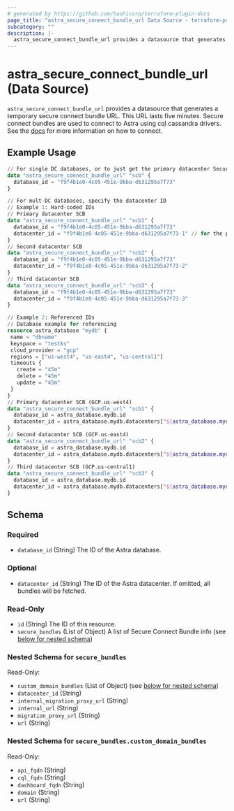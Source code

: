 ```yaml
---
# generated by https://github.com/hashicorp/terraform-plugin-docs
page_title: "astra_secure_connect_bundle_url Data Source - terraform-provider-astra"
subcategory: ""
description: |-
  astra_secure_connect_bundle_url provides a datasource that generates a temporary secure connect bundle URL. This URL lasts five minutes. Secure connect bundles are used to connect to Astra using cql cassandra drivers. See the docs https://docs.datastax.com/en/astra/docs/connecting-to-database.html for more information on how to connect.
---
```


# astra_secure_connect_bundle_url (Data Source)

`astra_secure_connect_bundle_url` provides a datasource that generates a temporary secure connect bundle URL. This URL lasts five minutes. Secure connect bundles are used to connect to Astra using cql cassandra drivers. See the [docs](https://docs.datastax.com/en/astra/docs/connecting-to-database.html) for more information on how to connect.

## Example Usage

```terraform
// For single DC databases, or to just get the primary datacenter Secure Connect Bundle
data "astra_secure_connect_bundle_url" "scb" {
  database_id = "f9f4b1e0-4c05-451e-9bba-d631295a7f73"
}

// For mult-DC databases, specify the datacenter ID
// Example 1: Hard-coded IDs
// Primary datacenter SCB
data "astra_secure_connect_bundle_url" "scb1" {
  database_id = "f9f4b1e0-4c05-451e-9bba-d631295a7f73"
  datacenter_id = "f9f4b1e0-4c05-451e-9bba-d631295a7f73-1" // for the primary dataceneter, the datacenter ID is not required
}
// Second datacenter SCB
data "astra_secure_connect_bundle_url" "scb2" {
  database_id = "f9f4b1e0-4c05-451e-9bba-d631295a7f73"
  datacenter_id = "f9f4b1e0-4c05-451e-9bba-d631295a7f73-2"
}
// Third datacenter SCB
data "astra_secure_connect_bundle_url" "scb3" {
  database_id = "f9f4b1e0-4c05-451e-9bba-d631295a7f73"
  datacenter_id = "f9f4b1e0-4c05-451e-9bba-d631295a7f73-3"
}

// Example 2: Referenced IDs
// Database example for referencing
resource astra_database "mydb" {
 name = "dbname"
 keyspace = "testks"
 cloud_provider = "gcp"
 regions = ["us-west4", "us-east4", "us-central1"]
 timeouts {
   create = "45m"
   delete = "45m"
   update = "45m"
 }
}
// Primary datacenter SCB (GCP.us-west4)
data "astra_secure_connect_bundle_url" "scb1" {
  database_id = astra_database.mydb.id
  datacenter_id = astra_database.mydb.datacenters["${astra_database.mydb.cloud_provider}.${astra_database.mydb.regions[0]}"] // for the primary dataceneter, the datacenter ID is not required
}
// Second datacenter SCB (GCP.us-east4)
data "astra_secure_connect_bundle_url" "scb2" {
  database_id = astra_database.mydb.id
  datacenter_id = astra_database.mydb.datacenters["${astra_database.mydb.cloud_provider}.${astra_database.mydb.regions[1]}"]
}
// Third datacenter SCB (GCP.us-central1)
data "astra_secure_connect_bundle_url" "scb3" {
  database_id = astra_database.mydb.id
  datacenter_id = astra_database.mydb.datacenters["${astra_database.mydb.cloud_provider}.${astra_database.mydb.regions[2]}"]
}
```

<!-- schema generated by tfplugindocs -->
## Schema

### Required

- `database_id` (String) The ID of the Astra database.

### Optional

- `datacenter_id` (String) The ID of the Astra datacenter. If omitted, all bundles will be fetched.

### Read-Only

- `id` (String) The ID of this resource.
- `secure_bundles` (List of Object) A list of Secure Connect Bundle info (see [below for nested schema](#nestedatt--secure_bundles))

<a id="nestedatt--secure_bundles"></a>
### Nested Schema for `secure_bundles`

Read-Only:

- `custom_domain_bundles` (List of Object) (see [below for nested schema](#nestedobjatt--secure_bundles--custom_domain_bundles))
- `datacenter_id` (String)
- `internal_migration_proxy_url` (String)
- `internal_url` (String)
- `migration_proxy_url` (String)
- `url` (String)

<a id="nestedobjatt--secure_bundles--custom_domain_bundles"></a>
### Nested Schema for `secure_bundles.custom_domain_bundles`

Read-Only:

- `api_fqdn` (String)
- `cql_fqdn` (String)
- `dashboard_fqdn` (String)
- `domain` (String)
- `url` (String)


